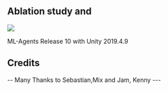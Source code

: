 ## Ablation study and 

![](./Thumbnail.jpg)





ML-Agents Release 10 with Unity 2019.4.9


## Credits
-- Many Thanks to Sebastian,Mix and Jam, Kenny ---









